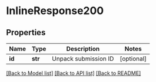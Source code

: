 # InlineResponse200

## Properties
Name | Type | Description | Notes
------------ | ------------- | ------------- | -------------
**id** | **str** | Unpack submission ID | [optional] 

[[Back to Model list]](../README.md#documentation-for-models) [[Back to API list]](../README.md#documentation-for-api-endpoints) [[Back to README]](../README.md)


